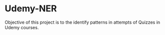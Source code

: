 # Udemy-NER
Objective of this project is to the identify patterns in attempts of Quizzes in Udemy courses.
